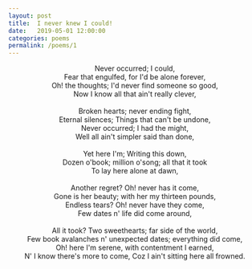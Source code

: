 ```yaml
---
layout: post
title:  I never knew I could!
date:   2019-05-01 12:00:00
categories: poems
permalink: /poems/1
---
```

<p align="center">
Never occurred; I could,<br>
Fear that engulfed, for I'd be alone forever,<br>
Oh! the thoughts; I'd never find someone so good,<br>
Now I know all that ain't really clever,<br>
<br>
Broken hearts; never ending fight,<br>
Eternal silences; Things that can't be undone,<br>
Never occurred; I had the might,<br>
Well all ain't simpler said than done,<br>
<br>
Yet here I'm; Writing this down,<br>
Dozen o'book; million o'song; all that it took<br>
To lay here alone at dawn,<br>
<br>
Another regret? Oh! never has it come,<br>
Gone is her beauty; with her my thirteen pounds,<br>
Endless tears? Oh! never have they come,<br>
Few dates n' life did come around,<br>
<br>
All it took? Two sweethearts; far side of the world,<br>
Few book avalanches n' unexpected dates; everything did come,<br>
Oh! here I'm serene, with contentment I earned,<br>
N' I know there's more to come, Coz I ain't sitting here all frowned.<br>
</p>